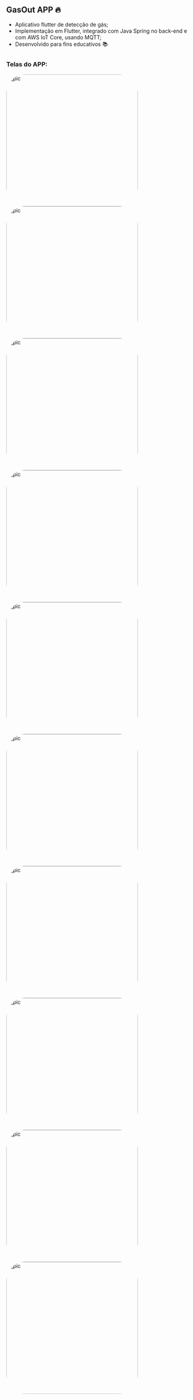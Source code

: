 ## GasOut APP 🔥

- Aplicativo flutter de detecção de gás;
- Implementação em Flutter, integrado com Java Spring no back-end e com AWS IoT Core, usando MQTT;
- Desenvolvido para fins educativos 📚

##

### Telas do APP:
<div> 
 <img alt="pic" height="350" style="border-radius:50px;" src="https://cdn.discordapp.com/attachments/993990851028078753/993992668147367936/splash.jpeg">
 <img alt="pic" height="350" style="border-radius:50px;" src="https://cdn.discordapp.com/attachments/993990851028078753/993992668386443274/login.jpeg">
 <img alt="pic" height="350" style="border-radius:50px;" src="https://cdn.discordapp.com/attachments/993990851028078753/993992668285784195/codigo.jpeg">
 <img alt="pic" height="350" style="border-radius:50px;" src="https://cdn.discordapp.com/attachments/993990851028078753/993992668453552291/cadastro.jpeg">
 <img alt="pic" height="350" style="border-radius:50px;" src="https://cdn.discordapp.com/attachments/993990851028078753/993992668365476020/menu.jpeg">
 <img alt="pic" height="350" style="border-radius:50px;" src="https://cdn.discordapp.com/attachments/993990851028078753/993992668524847235/home.jpeg">
 <img alt="pic" height="350" style="border-radius:50px;" src="https://cdn.discordapp.com/attachments/993990851028078753/993992668768108685/notificacao.jpeg">
 <img alt="pic" height="350" style="border-radius:50px;" src="https://cdn.discordapp.com/attachments/993990851028078753/993992668902334554/detalhes.jpeg">
 <img alt="pic" height="350" style="border-radius:50px;" src="https://cdn.discordapp.com/attachments/993990851028078753/993992668268986478/notificacoes.jpeg">
 <img alt="pic" height="350" style="border-radius:50px;" src="https://cdn.discordapp.com/attachments/993990851028078753/993992670781390968/wpp.jpeg">
</div>
